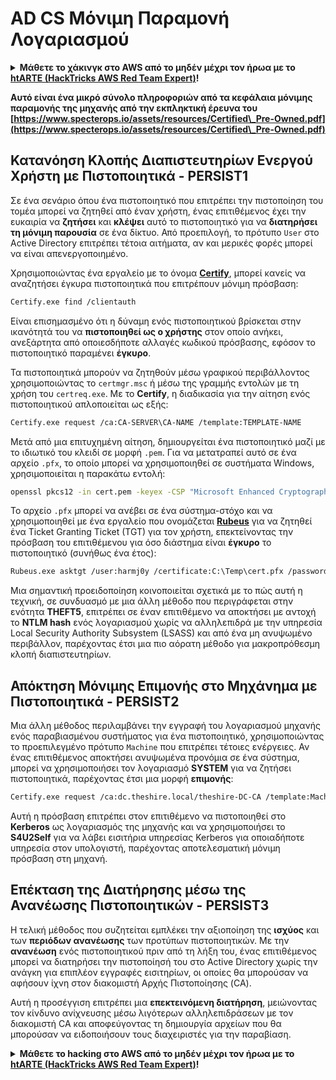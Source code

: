 # AD CS Μόνιμη Παραμονή Λογαριασμού

<details>

<summary><strong>Μάθετε το χάκινγκ στο AWS από το μηδέν μέχρι τον ήρωα με το</strong> <a href="https://training.hacktricks.xyz/courses/arte"><strong>htARTE (HackTricks AWS Red Team Expert)</strong></a><strong>!</strong></summary>

Άλλοι τρόποι για να υποστηρίξετε το HackTricks:

* Εάν θέλετε να δείτε την **εταιρεία σας να διαφημίζεται στο HackTricks** ή να **κατεβάσετε το HackTricks σε μορφή PDF** ελέγξτε τα [**ΣΧΕΔΙΑ ΣΥΝΔΡΟΜΗΣ**](https://github.com/sponsors/carlospolop)!
* Αποκτήστε το [**επίσημο PEASS & HackTricks swag**](https://peass.creator-spring.com)
* Ανακαλύψτε [**The PEASS Family**](https://opensea.io/collection/the-peass-family), τη συλλογή μας από αποκλειστικά [**NFTs**](https://opensea.io/collection/the-peass-family)
* **Εγγραφείτε στη** 💬 [**ομάδα Discord**](https://discord.gg/hRep4RUj7f) ή στη [**ομάδα telegram**](https://t.me/peass) ή **ακολουθήστε** μας στο **Twitter** 🐦 [**@carlospolopm**](https://twitter.com/hacktricks_live)**.**
* **Μοιραστείτε τα χάκινγκ κόλπα σας υποβάλλοντας PRs στα** [**HackTricks**](https://github.com/carlospolop/hacktricks) και [**HackTricks Cloud**](https://github.com/carlospolop/hacktricks-cloud) αποθετήρια του github.

</details>

**Αυτό είναι ένα μικρό σύνολο πληροφοριών από τα κεφάλαια μόνιμης παραμονής της μηχανής από την εκπληκτική έρευνα του [https://www.specterops.io/assets/resources/Certified\_Pre-Owned.pdf](https://www.specterops.io/assets/resources/Certified\_Pre-Owned.pdf)**


## **Κατανόηση Κλοπής Διαπιστευτηρίων Ενεργού Χρήστη με Πιστοποιητικά - PERSIST1**

Σε ένα σενάριο όπου ένα πιστοποιητικό που επιτρέπει την πιστοποίηση του τομέα μπορεί να ζητηθεί από έναν χρήστη, ένας επιτιθέμενος έχει την ευκαιρία να **ζητήσει** και **κλέψει** αυτό το πιστοποιητικό για να **διατηρήσει τη μόνιμη παρουσία** σε ένα δίκτυο. Από προεπιλογή, το πρότυπο `User` στο Active Directory επιτρέπει τέτοια αιτήματα, αν και μερικές φορές μπορεί να είναι απενεργοποιημένο.

Χρησιμοποιώντας ένα εργαλείο με το όνομα [**Certify**](https://github.com/GhostPack/Certify), μπορεί κανείς να αναζητήσει έγκυρα πιστοποιητικά που επιτρέπουν μόνιμη πρόσβαση:
```bash
Certify.exe find /clientauth
```
Είναι επισημασμένο ότι η δύναμη ενός πιστοποιητικού βρίσκεται στην ικανότητά του να **πιστοποιηθεί ως ο χρήστης** στον οποίο ανήκει, ανεξάρτητα από οποιεσδήποτε αλλαγές κωδικού πρόσβασης, εφόσον το πιστοποιητικό παραμένει **έγκυρο**.

Τα πιστοποιητικά μπορούν να ζητηθούν μέσω γραφικού περιβάλλοντος χρησιμοποιώντας το `certmgr.msc` ή μέσω της γραμμής εντολών με τη χρήση του `certreq.exe`. Με το **Certify**, η διαδικασία για την αίτηση ενός πιστοποιητικού απλοποιείται ως εξής:
```bash
Certify.exe request /ca:CA-SERVER\CA-NAME /template:TEMPLATE-NAME
```
Μετά από μια επιτυχημένη αίτηση, δημιουργείται ένα πιστοποιητικό μαζί με το ιδιωτικό του κλειδί σε μορφή `.pem`. Για να μετατραπεί αυτό σε ένα αρχείο `.pfx`, το οποίο μπορεί να χρησιμοποιηθεί σε συστήματα Windows, χρησιμοποιείται η παρακάτω εντολή:
```bash
openssl pkcs12 -in cert.pem -keyex -CSP "Microsoft Enhanced Cryptographic Provider v1.0" -export -out cert.pfx
```
Το αρχείο `.pfx` μπορεί να ανέβει σε ένα σύστημα-στόχο και να χρησιμοποιηθεί με ένα εργαλείο που ονομάζεται [**Rubeus**](https://github.com/GhostPack/Rubeus) για να ζητηθεί ένα Ticket Granting Ticket (TGT) για τον χρήστη, επεκτείνοντας την πρόσβαση του επιτιθέμενου για όσο διάστημα είναι **έγκυρο** το πιστοποιητικό (συνήθως ένα έτος):
```bash
Rubeus.exe asktgt /user:harmj0y /certificate:C:\Temp\cert.pfx /password:CertPass!
```
Μια σημαντική προειδοποίηση κοινοποιείται σχετικά με το πώς αυτή η τεχνική, σε συνδυασμό με μια άλλη μέθοδο που περιγράφεται στην ενότητα **THEFT5**, επιτρέπει σε έναν επιτιθέμενο να αποκτήσει με αντοχή το **NTLM hash** ενός λογαριασμού χωρίς να αλληλεπιδρά με την υπηρεσία Local Security Authority Subsystem (LSASS) και από ένα μη ανυψωμένο περιβάλλον, παρέχοντας έτσι μια πιο αόρατη μέθοδο για μακροπρόθεσμη κλοπή διαπιστευτηρίων.

## **Απόκτηση Μόνιμης Επιμονής στο Μηχάνημα με Πιστοποιητικά - PERSIST2**

Μια άλλη μέθοδος περιλαμβάνει την εγγραφή του λογαριασμού μηχανής ενός παραβιασμένου συστήματος για ένα πιστοποιητικό, χρησιμοποιώντας το προεπιλεγμένο πρότυπο `Machine` που επιτρέπει τέτοιες ενέργειες. Αν ένας επιτιθέμενος αποκτήσει ανυψωμένα προνόμια σε ένα σύστημα, μπορεί να χρησιμοποιήσει τον λογαριασμό **SYSTEM** για να ζητήσει πιστοποιητικά, παρέχοντας έτσι μια μορφή **επιμονής**:
```bash
Certify.exe request /ca:dc.theshire.local/theshire-DC-CA /template:Machine /machine
```
Αυτή η πρόσβαση επιτρέπει στον επιτιθέμενο να πιστοποιηθεί στο **Kerberos** ως λογαριασμός της μηχανής και να χρησιμοποιήσει το **S4U2Self** για να λάβει εισιτήρια υπηρεσίας Kerberos για οποιαδήποτε υπηρεσία στον υπολογιστή, παρέχοντας αποτελεσματική μόνιμη πρόσβαση στη μηχανή.

## **Επέκταση της Διατήρησης μέσω της Ανανέωσης Πιστοποιητικών - PERSIST3**

Η τελική μέθοδος που συζητείται εμπλέκει την αξιοποίηση της **ισχύος** και των **περιόδων ανανέωσης** των προτύπων πιστοποιητικών. Με την **ανανέωση** ενός πιστοποιητικού πριν από τη λήξη του, ένας επιτιθέμενος μπορεί να διατηρήσει την πιστοποίησή του στο Active Directory χωρίς την ανάγκη για επιπλέον εγγραφές εισιτηρίων, οι οποίες θα μπορούσαν να αφήσουν ίχνη στον διακομιστή Αρχής Πιστοποίησης (CA).

Αυτή η προσέγγιση επιτρέπει μια **επεκτεινόμενη διατήρηση**, μειώνοντας τον κίνδυνο ανίχνευσης μέσω λιγότερων αλληλεπιδράσεων με τον διακομιστή CA και αποφεύγοντας τη δημιουργία αρχείων που θα μπορούσαν να ειδοποιήσουν τους διαχειριστές για την παραβίαση.

<details>

<summary><strong>Μάθετε το hacking στο AWS από το μηδέν μέχρι τον ήρωα με το</strong> <a href="https://training.hacktricks.xyz/courses/arte"><strong>htARTE (HackTricks AWS Red Team Expert)</strong></a><strong>!</strong></summary>

Άλλοι τρόποι υποστήριξης του HackTricks:

* Εάν θέλετε να δείτε την εταιρεία σας να διαφημίζεται στο HackTricks ή να κατεβάσετε το HackTricks σε μορφή PDF, ελέγξτε τα [**ΣΧΕΔΙΑ ΣΥΝΔΡΟΜΗΣ**](https://github.com/sponsors/carlospolop)!
* Αποκτήστε το [**επίσημο PEASS & HackTricks swag**](https://peass.creator-spring.com)
* Ανακαλύψτε [**την Οικογένεια PEASS**](https://opensea.io/collection/the-peass-family), τη συλλογή μας από αποκλειστικά [**NFTs**](https://opensea.io/collection/the-peass-family)
* **Εγγραφείτε στη** 💬 [**ομάδα Discord**](https://discord.gg/hRep4RUj7f) ή στη [**ομάδα telegram**](https://t.me/peass) ή **ακολουθήστε** μας στο **Twitter** 🐦 [**@carlospolopm**](https://twitter.com/hacktricks_live)**.**
* **Μοιραστείτε τα κόλπα σας στο hacking υποβάλλοντας PRs στα** [**HackTricks**](https://github.com/carlospolop/hacktricks) και [**HackTricks Cloud**](https://github.com/carlospolop/hacktricks-cloud) αποθετήρια του github.

</details>
